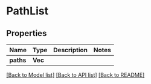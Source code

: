# PathList

## Properties

Name | Type | Description | Notes
------------ | ------------- | ------------- | -------------
**paths** | **Vec<String>** |  | 

[[Back to Model list]](../README.md#documentation-for-models) [[Back to API list]](../README.md#documentation-for-api-endpoints) [[Back to README]](../README.md)


